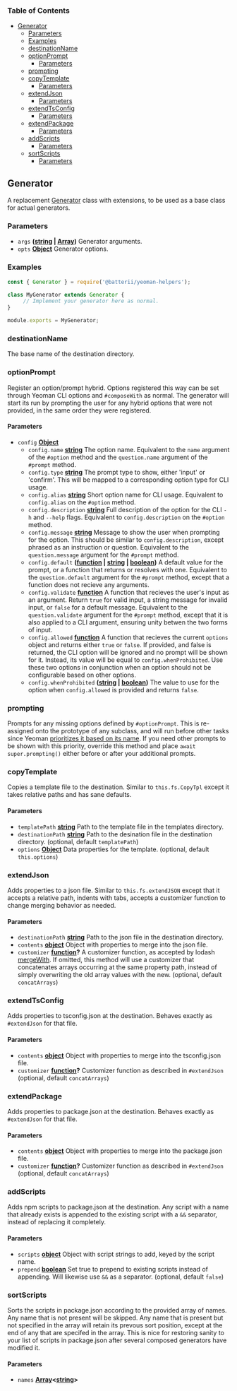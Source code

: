 <!-- Generated by documentation.js. Update this documentation by updating the source code. -->

### Table of Contents

-   [Generator][2]
    -   [Parameters][3]
    -   [Examples][4]
    -   [destinationName][5]
    -   [optionPrompt][6]
        -   [Parameters][7]
    -   [prompting][8]
    -   [copyTemplate][9]
        -   [Parameters][10]
    -   [extendJson][11]
        -   [Parameters][12]
    -   [extendTsConfig][13]
        -   [Parameters][14]
    -   [extendPackage][15]
        -   [Parameters][16]
    -   [addScripts][17]
        -   [Parameters][18]
    -   [sortScripts][19]
        -   [Parameters][20]

## Generator

A replacement [Generator][21]
class with extensions, to be used as a base class for actual generators.

### Parameters

-   `args` **([string][22] \| [Array][23])** Generator arguments.
-   `opts` **[Object][24]** Generator options.

### Examples

```javascript
const { Generator } = require('@batterii/yeoman-helpers');

class MyGenerator extends Generator {
	 // Implement your generator here as normal.
}

module.exports = MyGenerator;
```

### destinationName

The base name of the destination directory.

### optionPrompt

Register an option/prompt hybrid. Options registered this way can be set
through Yeoman CLI options and `#composeWith` as normal. The generator
will start its run by prompting the user for any hybrid options that were
not provided, in the same order they were registered.

#### Parameters

-   `config` **[Object][24]** 
    -   `config.name` **[string][22]** The option name. Equivalent to the `name`
           argument of the `#option` method and the `question.name` argument of
           the `#prompt` method.
    -   `config.type` **[string][22]** The prompt type to show, either 'input'
           or 'confirm'. This will be mapped to a corresponding option type for
           CLI usage.
    -   `config.alias` **[string][22]** Short option name for CLI usage.
           Equivalent to `config.alias` on the `#option` method.
    -   `config.description` **[string][22]** Full description of the option for
           the CLI `-h` and `--help` flags. Equivalent to `config.description` on
           the `#option` method.
    -   `config.message` **[string][22]** Message to show the user when
           prompting for the option. This should be similar to
           `config.description`, except phrased as an instruction or question.
           Equivalent to the `question.message` argument for the `#prompt`
           method.
    -   `config.default` **([function][25] \| [string][22] \| [boolean][26])** A default value for
            the prompt, or a function that returns or resolves with one.
            Equivalent to the `question.default` argument for the `#prompt`
            method, except that a function does not recieve any arguments.
    -   `config.validate` **[function][25]** A function that recieves the user's
            input as an argument. Return `true` for valid input, a string message
            for invalid input, or `false` for a default message. Equivalent to
            the 	`question.validate` argument for the `#prompt` method, except
            that it is also applied to a CLI argument, ensuring unity betwen the
            two forms of input.
    -   `config.allowed` **[function][25]** A function that recieves the current
            `options` object and returns either `true` or `false`. If provided,
            and false is returned, the CLI option will be ignored and no prompt
            will be shown for it. Instead, its value will be equal to
           `config.whenProhibited`. Use these two options in conjunction when an
            option should not be configurable based on other options.
    -   `config.whenProhibited` **([string][22] \| [boolean][26])** The value to use for
            the option when `config.allowed` is provided and returns `false`.

### prompting

Prompts for any missing options defined by `#optionPrompt`. This is
re-assigned onto the prototype of any subclass, and will run before other
tasks since Yeoman [prioritizes it based on its name][1]. If you need
other prompts to be shown with this priority, override this method and
place `await super.prompting()` either before or after your additional
prompts.

[1]: https://yeoman.io/authoring/running-context.html#the-run-loop

### copyTemplate

Copies a template file to the destination. Similar to `this.fs.CopyTpl`
except it takes relative paths and has sane defaults.

#### Parameters

-   `templatePath` **[string][22]** Path to the template file in the templates
      directory.
-   `destinationPath` **[string][22]** Path to the desination
      file in the destination directory. (optional, default `templatePath`)
-   `options` **[Object][24]** Data properties for the
      template. (optional, default `this.options`)

### extendJson

Adds properties to a json file. Similar to `this.fs.extendJSON` except
that it accepts a relative path, indents with tabs, accepts a customizer
function to change merging behavior as needed.

#### Parameters

-   `destinationPath` **[string][22]** Path to the json file in the
      destination directory.
-   `contents` **[object][24]** Object with properties to merge into the json
      file.
-   `customizer` **[function][25]?** A customizer function, as accepted by
      lodash [mergeWith][27]. If
      omitted, this method will use a customizer that concatenates arrays
      occurring at the same property path, instead of simply overwriting the
      old array values with the new. (optional, default `concatArrays`)

### extendTsConfig

Adds properties to tsconfig.json at the destination. Behaves exactly as
`#extendJson` for that file.

#### Parameters

-   `contents` **[object][24]** Object with properties to merge into the
     tsconfig.json file.
-   `customizer` **[function][25]?** Customizer function as described in
      `#extendJson` (optional, default `concatArrays`)

### extendPackage

Adds properties to package.json at the destination. Behaves exactly as
`#extendJson` for that file.

#### Parameters

-   `contents` **[object][24]** Object with properties to merge into the
     package.json file.
-   `customizer` **[function][25]?** Customizer function as described in
      `#extendJson` (optional, default `concatArrays`)

### addScripts

Adds npm scripts to package.json at the destination. Any script with a
name that already exists is appended to the existing script with a
`&&` separator, instead of replacing it completely.

#### Parameters

-   `scripts` **[object][24]** Object with script strings to add, keyed by the
      script name.
-   `prepend` **[boolean][26]** Set true to prepend to existing
      scripts instead of appending. Will likewise use `&&` as a separator. (optional, default `false`)

### sortScripts

Sorts the scripts in package.json according to the provided array of
names. Any name that is not present will be skipped. Any name that is
present but not specified in the array will retain its prevous sort
position, except at the end of any that are specifed in the array. This
is nice for restoring sanity to your list of scripts in package.json
after several composed generators have modified it.

#### Parameters

-   `names` **[Array][23]&lt;[string][22]>** 

[2]: #generator

[3]: #parameters

[4]: #examples

[5]: #destinationname

[6]: #optionprompt

[7]: #parameters-1

[8]: #prompting

[9]: #copytemplate

[10]: #parameters-2

[11]: #extendjson

[12]: #parameters-3

[13]: #extendtsconfig

[14]: #parameters-4

[15]: #extendpackage

[16]: #parameters-5

[17]: #addscripts

[18]: #parameters-6

[19]: #sortscripts

[20]: #parameters-7

[21]: https://yeoman.github.io/generator/Generator.html

[22]: https://developer.mozilla.org/docs/Web/JavaScript/Reference/Global_Objects/String

[23]: https://developer.mozilla.org/docs/Web/JavaScript/Reference/Global_Objects/Array

[24]: https://developer.mozilla.org/docs/Web/JavaScript/Reference/Global_Objects/Object

[25]: https://developer.mozilla.org/docs/Web/JavaScript/Reference/Statements/function

[26]: https://developer.mozilla.org/docs/Web/JavaScript/Reference/Global_Objects/Boolean

[27]: https://lodash.com/docs/4.17.11#mergeWith
